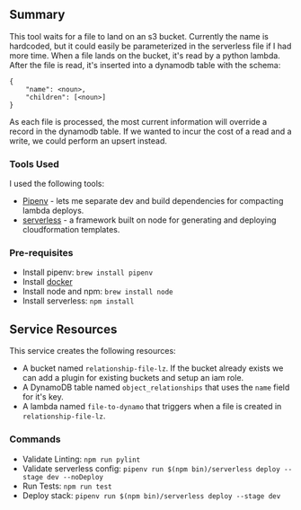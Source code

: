 ## Summary
This tool waits for a file to land on an s3 bucket. Currently the name is hardcoded, but it could easily be parameterized in the serverless file if I had more time. When a file lands on the bucket, it's read by a python lambda. After the file is read, it's inserted into a dynamodb table with the schema:

```
{ 
    "name": <noun>,
    "children": [<noun>]
}
```

As each file is processed, the most current information will override a record in the dynamodb table. If we wanted to incur the cost of a read and a write, we could perform an upsert instead.


### Tools Used
I used the following tools:
* [Pipenv](https://pipenv-fork.readthedocs.io/en/latest/) - lets me separate dev and build dependencies for compacting lambda deploys.
* [serverless](https://serverless.com) - a framework built on node for generating and deploying cloudformation templates.

### Pre-requisites 
* Install pipenv:  `brew install pipenv`
* Install [docker](https://www.docker.com/products/docker-desktop)
* Install node and npm: `brew install node`
* Install serverless: `npm install`

## Service Resources
This service creates the following resources:
* A bucket named `relationship-file-lz`. If the bucket already exists we can add a plugin for existing buckets and setup an iam role.
* A DynamoDB table named `object_relationships` that uses the `name` field for it's key.
* A lambda named `file-to-dynamo` that triggers when a file is created in `relationship-file-lz`.


### Commands 
* Validate Linting: `npm run pylint`
* Validate serverless config: `pipenv run $(npm bin)/serverless deploy --stage dev --noDeploy`
* Run Tests: `npm run test`
* Deploy stack: `pipenv run $(npm bin)/serverless deploy --stage dev`
